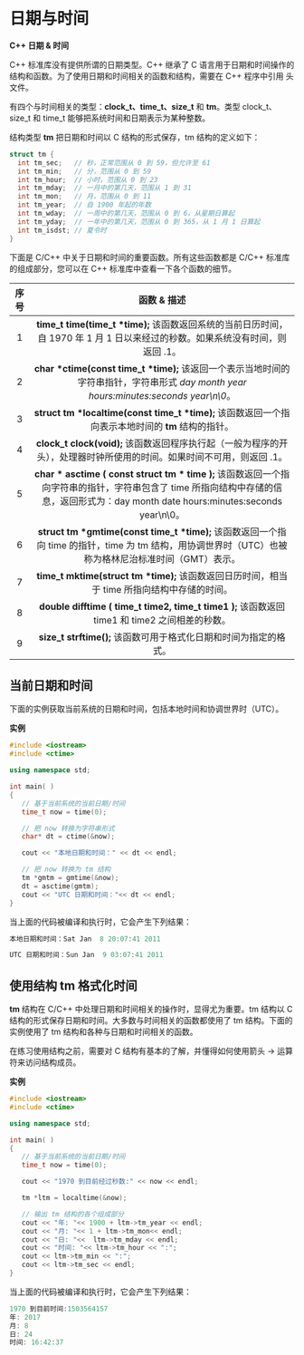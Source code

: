# 日期与时间

**C++ 日期 & 时间**

C++ 标准库没有提供所谓的日期类型。C++ 继承了 C 语言用于日期和时间操作的结构和函数。为了使用日期和时间相关的函数和结构，需要在 C++ 程序中引用 <ctime> 头文件。

有四个与时间相关的类型：**clock_t、time_t、size_t** 和 **tm**。类型 clock_t、size_t 和 time_t 能够把系统时间和日期表示为某种整数。

结构类型 **tm** 把日期和时间以 C 结构的形式保存，tm 结构的定义如下：

```cpp
struct tm {
  int tm_sec;   // 秒，正常范围从 0 到 59，但允许至 61
  int tm_min;   // 分，范围从 0 到 59
  int tm_hour;  // 小时，范围从 0 到 23
  int tm_mday;  // 一月中的第几天，范围从 1 到 31
  int tm_mon;   // 月，范围从 0 到 11
  int tm_year;  // 自 1900 年起的年数
  int tm_wday;  // 一周中的第几天，范围从 0 到 6，从星期日算起
  int tm_yday;  // 一年中的第几天，范围从 0 到 365，从 1 月 1 日算起
  int tm_isdst; // 夏令时
}
```

下面是 C/C++ 中关于日期和时间的重要函数。所有这些函数都是 C/C++ 标准库的组成部分，您可以在 C++ 标准库中查看一下各个函数的细节。

| 序号 |                                                                                      函数 & 描述                                                                                       |
| :--: | :------------------------------------------------------------------------------------------------------------------------------------------------------------------------------------: |
|  1   |                            **time_t time(time_t \*time);** 该函数返回系统的当前日历时间，自 1970 年 1 月 1 日以来经过的秒数。如果系统没有时间，则返回 .1。                             |
|  2   |                        **char \*ctime(const time_t \*time);** 该返回一个表示当地时间的字符串指针，字符串形式 _day month year hours:minutes:seconds year\n\0_。                         |
|  3   |                                          **struct tm \*localtime(const time_t \*time);** 该函数返回一个指向表示本地时间的 **tm** 结构的指针。                                          |
|  4   |                                 **clock_t clock(void);** 该函数返回程序执行起（一般为程序的开头），处理器时钟所使用的时间。如果时间不可用，则返回 .1。                                 |
|  5   | **char \* asctime ( const struct tm \* time );** 该函数返回一个指向字符串的指针，字符串包含了 time 所指向结构中存储的信息，返回形式为：day month date hours:minutes:seconds year\n\0。 |
|  6   |                 **struct tm \*gmtime(const time_t \*time);** 该函数返回一个指向 time 的指针，time 为 tm 结构，用协调世界时（UTC）也被称为格林尼治标准时间（GMT）表示。                 |
|  7   |                                             **time_t mktime(struct tm \*time);** 该函数返回日历时间，相当于 time 所指向结构中存储的时间。                                              |
|  8   |                                             **double difftime ( time_t time2, time_t time1 );** 该函数返回 time1 和 time2 之间相差的秒数。                                             |
|  9   |                                                           **size_t strftime();** 该函数可用于格式化日期和时间为指定的格式。                                                            |

## 当前日期和时间

下面的实例获取当前系统的日期和时间，包括本地时间和协调世界时（UTC）。

**实例**

```cpp
#include <iostream>
#include <ctime>

using namespace std;

int main( )
{
   // 基于当前系统的当前日期/时间
   time_t now = time(0);

   // 把 now 转换为字符串形式
   char* dt = ctime(&now);

   cout << "本地日期和时间：" << dt << endl;

   // 把 now 转换为 tm 结构
   tm *gmtm = gmtime(&now);
   dt = asctime(gmtm);
   cout << "UTC 日期和时间："<< dt << endl;
}
```

当上面的代码被编译和执行时，它会产生下列结果：

```cpp
本地日期和时间：Sat Jan  8 20:07:41 2011

UTC 日期和时间：Sun Jan  9 03:07:41 2011
```

## 使用结构 tm 格式化时间

**tm** 结构在 C/C++ 中处理日期和时间相关的操作时，显得尤为重要。tm 结构以 C 结构的形式保存日期和时间。大多数与时间相关的函数都使用了 tm 结构。下面的实例使用了 tm 结构和各种与日期和时间相关的函数。

在练习使用结构之前，需要对 C 结构有基本的了解，并懂得如何使用箭头 -> 运算符来访问结构成员。

**实例**

```cpp
#include <iostream>
#include <ctime>

using namespace std;

int main( )
{
   // 基于当前系统的当前日期/时间
   time_t now = time(0);

   cout << "1970 到目前经过秒数:" << now << endl;

   tm *ltm = localtime(&now);

   // 输出 tm 结构的各个组成部分
   cout << "年: "<< 1900 + ltm->tm_year << endl;
   cout << "月: "<< 1 + ltm->tm_mon<< endl;
   cout << "日: "<<  ltm->tm_mday << endl;
   cout << "时间: "<< ltm->tm_hour << ":";
   cout << ltm->tm_min << ":";
   cout << ltm->tm_sec << endl;
}
```

当上面的代码被编译和执行时，它会产生下列结果：

```cpp
1970 到目前时间:1503564157
年: 2017
月: 8
日: 24
时间: 16:42:37
```
